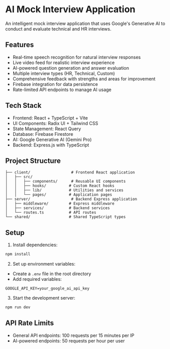# AI Mock Interview Application

An intelligent mock interview application that uses Google's Generative AI to conduct and evaluate technical and HR interviews.

## Features

- Real-time speech recognition for natural interview responses
- Live video feed for realistic interview experience
- AI-powered question generation and answer evaluation
- Multiple interview types (HR, Technical, Custom)
- Comprehensive feedback with strengths and areas for improvement
- Firebase integration for data persistence
- Rate-limited API endpoints to manage AI usage

## Tech Stack

- Frontend: React + TypeScript + Vite
- UI Components: Radix UI + Tailwind CSS
- State Management: React Query
- Database: Firebase Firestore
- AI: Google Generative AI (Gemini Pro)
- Backend: Express.js with TypeScript

## Project Structure

```
├── client/                  # Frontend React application
│   ├── src/
│   │   ├── components/      # Reusable UI components
│   │   ├── hooks/          # Custom React hooks
│   │   ├── lib/            # Utilities and services
│   │   └── pages/          # Application pages
├── server/                  # Backend Express application
│   ├── middleware/         # Express middleware
│   ├── services/           # Backend services
│   └── routes.ts           # API routes
└── shared/                 # Shared TypeScript types
```

## Setup

1. Install dependencies:
```bash
npm install
```

2. Set up environment variables:
- Create a `.env` file in the root directory
- Add required variables:
```
GOOGLE_API_KEY=your_google_ai_api_key
```

3. Start the development server:
```bash
npm run dev
```

## API Rate Limits

- General API endpoints: 100 requests per 15 minutes per IP
- AI-powered endpoints: 50 requests per hour per user
